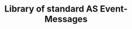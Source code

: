 ---
title: Library of standard AS Event-Messages

language_tabs:
  - json

toc_headers:
  - smu 
  
toc_footers:
  - <h3>Documentation Index</h3>
  - <a href='/as-api.html#'>Activity Stream API</a>
  - <a href='/provisioning.html#'>Provisioning API</a>
  - <a href='/analytics.html#'>Analytic Queries</a>
  - The AS Event-Type Catalog
  - <a href='/web-tracking.html#'>Web Tracking</a>

includes:
  - as/commerce/_purchase
  - as/web/_browse
  - as/pm/_ticket  
  - as/crm/_messaging
  - as/ticketing/_ticketing
  - as/dogfood/_dogfood
  

---